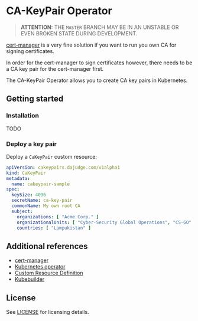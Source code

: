 # CA-KeyPair Operator

> **ATTENTION:** THE `MASTER` BRANCH MAY BE IN AN UNSTABLE OR EVEN BROKEN STATE DURING DEVELOPMENT.

[cert-manager](https://cert-manager.io/) is a very fine solution if you want to run you own CA for signing certificates.

In order for the cert-manager to sign certificates however, there needs to be a CA key pair for the cert-manager first.

The CA-KeyPair Operator allows you to create CA key pairs in Kubernetes.

## Getting started

### Installation
TODO

### Deploy a key pair
Deploy a `CaKeyPair` custom resource:

```yaml
apiVersion: cakeypairs.dajudge.com/v1alpha1
kind: CaKeyPair
metadata:
  name: cakeypair-sample
spec:
  keySize: 4096
  secretName: ca-key-pair
  commonName: My own root CA
  subject:
    organizations: [ "Acme Corp." ]
    organizationalUnits: [ "Cyber-Security Global Operations", "CS-GO" ]
    countries: [ "Lampukistan" ]
```

## Additional references

* [cert-manager](https://cert-manager.io/docs/)
* [Kubernetes operator](https://kubernetes.io/docs/concepts/extend-kubernetes/operator/)
* [Custom Resource Definition](https://kubernetes.io/docs/concepts/extend-kubernetes/api-extension/custom-resources/)
* [Kubebuilder](https://book.kubebuilder.io/)

## License

See [LICENSE](https://github.com/dajudge/cakeypair-operator/blob/master/LICENSE) for licensing details.